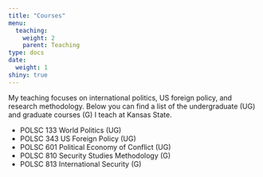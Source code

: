 ```yaml
---
title: "Courses"
menu:
  teaching:
    weight: 2
    parent: Teaching
type: docs
date: 
  weight: 1
shiny: true
---
```

  
My teaching focuses on international politics, US foreign policy, and research methodology. Below you can find a list of the undergraduate (UG) and graduate courses (G) I teach at Kansas State. 

- POLSC 133 World Politics (UG)
- POLSC 343 US Foreign Policy (UG)
- POLSC 601 Political Economy of Conflict (UG)
- POLSC 810 Security Studies Methodology (G)
- POLSC 813 International Security (G)
